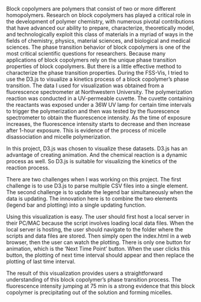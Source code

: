 Block copolymers are polymers that consist of two or more different homopolymers. Research on block copolymers has played a critical role in the development of polymer chemistry, with numerous pivotal contributions that have advanced our ability to prepare, characterize, theoretically model, and technologically exploit this class of materials in a myriad of ways in the fields of chemistry, physics, material sciences, and biological and medical sciences. The phase transition behavior of block copolymers is one of the most critical scientific questions for researchers. Because many applications of block copolymers rely on the unique phase transition properties of block copolymers. But there is a little effective method to characterize the phase transition properties. During the FSS-Vis, I tried to use the D3.js to visualize a kinetics process of a block copolymer’s phase transition. The data I used for visualization was obtained from a fluorescence spectrometer at Northwestern University. The polymerization reaction was conducted in a UV-permeable cuvette. The cuvette containing the reactants was exposed under a 36W UV lamp for certain time intervals to trigger the polymerization and then was tested by the fluorescence spectrometer to obtain the fluorescence intensity. As the time of exposure increases, the fluorescence intensity starts to decrease and then increase after 1-hour exposure. This is evidence of the process of micelle disassociation and micelle polymerization.
 

In this project, D3.js was chosen to visualize these datasets. D3.js has an advantage of creating animation. And the chemical reaction is a dynamic process as well. So D3.js is suitable for visualizing the kinetics of the reaction process.
 

There are two challenges when I was working on this project. The first challenge is to use D3.js to parse multiple CSV files into a single element. The second challenge is to update the legend bar simultaneously when the data is updating. The innovation here is to combine the two elements (legend bar and plotting) into a single updating function.
 

Using this visualization is easy. The user should first host a local server in their PC/MAC because the script involves loading local data files. When the local server is hosting, the user should navigate to the folder where the scripts and data files are stored. Then simply open the index.html in a web browser, then the user can watch the plotting. There is only one button for animation, which is the ‘Next Time Point’ button. When the user clicks this button, the plotting of next time interval should appear and then replace the plotting of last time interval.
 

The result of this visualization provides users a straightforward understanding of this block copolymer’s phase transition process. The fluorescence intensity jumping at 75 min is a strong evidence that this block copolymer is precipitating out of the solution and forming micelles.


